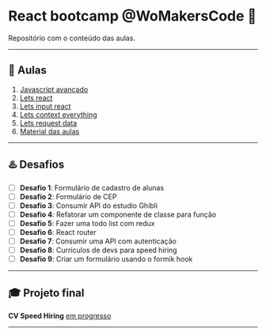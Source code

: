 # React bootcamp @WoMakersCode 💖

Repositório com o conteúdo das aulas.

---

## 🚀 Aulas

1.  [Javascript avançado](./aula-1-javascript-avancado)
2.  [Lets react](./aula-2-lets-react)
3.  [Lets input react](./aula-3-lets-input-react)
4.  [Lets context everything](./aula-4-lets-context-everything)
5.  [Lets request data](./aula-6-lets-request-data)
6.  [Material das aulas](./material-aulas)

---

## ♨️ Desafios

- [ ] **Desafio 1**: Formulário de cadastro de alunas
- [ ] **Desafio 2**: Formulário de CEP
- [ ] **Desafio 3**: Consumir API do estudio Ghibli
- [ ] **Desafio 4**: Refatorar um componente de classe para função
- [ ] **Desafio 5**: Fazer uma todo list com redux
- [ ] **Desafio 6**: React router
- [ ] **Desafio 7**: Consumir uma API com autenticação
- [ ] **Desafio 8**: Currículos de devs para speed hiring
- [ ] **Desafio 9**: Criar um formulário usando o formik hook

---

## 🎓 Projeto final

**CV Speed Hiring** [em progresso](https://github.com/React-Bootcamp-WoMarkersCode/cv-speed-hiring)

---
